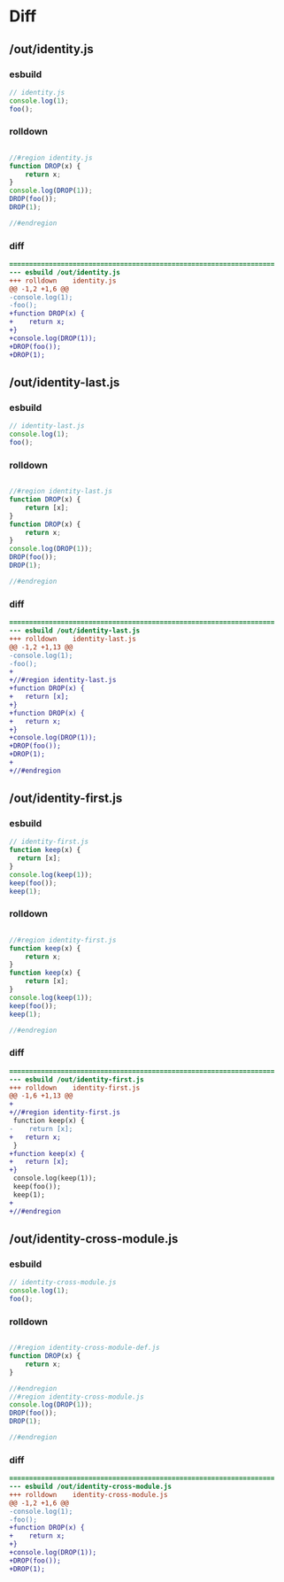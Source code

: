 # Diff
## /out/identity.js
### esbuild
```js
// identity.js
console.log(1);
foo();
```
### rolldown
```js

//#region identity.js
function DROP(x) {
	return x;
}
console.log(DROP(1));
DROP(foo());
DROP(1);

//#endregion

```
### diff
```diff
===================================================================
--- esbuild	/out/identity.js
+++ rolldown	identity.js
@@ -1,2 +1,6 @@
-console.log(1);
-foo();
+function DROP(x) {
+    return x;
+}
+console.log(DROP(1));
+DROP(foo());
+DROP(1);

```
## /out/identity-last.js
### esbuild
```js
// identity-last.js
console.log(1);
foo();
```
### rolldown
```js

//#region identity-last.js
function DROP(x) {
	return [x];
}
function DROP(x) {
	return x;
}
console.log(DROP(1));
DROP(foo());
DROP(1);

//#endregion

```
### diff
```diff
===================================================================
--- esbuild	/out/identity-last.js
+++ rolldown	identity-last.js
@@ -1,2 +1,13 @@
-console.log(1);
-foo();
+
+//#region identity-last.js
+function DROP(x) {
+	return [x];
+}
+function DROP(x) {
+	return x;
+}
+console.log(DROP(1));
+DROP(foo());
+DROP(1);
+
+//#endregion

```
## /out/identity-first.js
### esbuild
```js
// identity-first.js
function keep(x) {
  return [x];
}
console.log(keep(1));
keep(foo());
keep(1);
```
### rolldown
```js

//#region identity-first.js
function keep(x) {
	return x;
}
function keep(x) {
	return [x];
}
console.log(keep(1));
keep(foo());
keep(1);

//#endregion

```
### diff
```diff
===================================================================
--- esbuild	/out/identity-first.js
+++ rolldown	identity-first.js
@@ -1,6 +1,13 @@
+
+//#region identity-first.js
 function keep(x) {
-    return [x];
+	return x;
 }
+function keep(x) {
+	return [x];
+}
 console.log(keep(1));
 keep(foo());
 keep(1);
+
+//#endregion

```
## /out/identity-cross-module.js
### esbuild
```js
// identity-cross-module.js
console.log(1);
foo();
```
### rolldown
```js

//#region identity-cross-module-def.js
function DROP(x) {
	return x;
}

//#endregion
//#region identity-cross-module.js
console.log(DROP(1));
DROP(foo());
DROP(1);

//#endregion

```
### diff
```diff
===================================================================
--- esbuild	/out/identity-cross-module.js
+++ rolldown	identity-cross-module.js
@@ -1,2 +1,6 @@
-console.log(1);
-foo();
+function DROP(x) {
+    return x;
+}
+console.log(DROP(1));
+DROP(foo());
+DROP(1);

```
